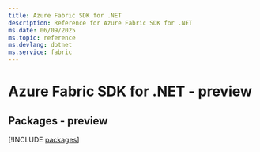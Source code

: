 ```yaml
---
title: Azure Fabric SDK for .NET
description: Reference for Azure Fabric SDK for .NET
ms.date: 06/09/2025
ms.topic: reference
ms.devlang: dotnet
ms.service: fabric
---
```

# Azure Fabric SDK for .NET - preview
## Packages - preview
[!INCLUDE [packages](fabric-index.md)]